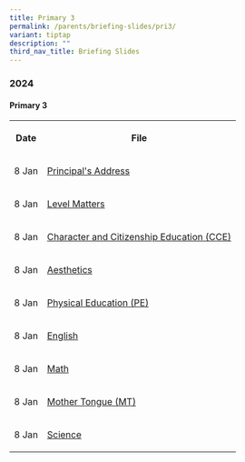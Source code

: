 ```yaml
---
title: Primary 3
permalink: /parents/briefing-slides/pri3/
variant: tiptap
description: ""
third_nav_title: Briefing Slides
---
```

<h3><strong>2024</strong></h3><h4><strong>Primary 3</strong></h4><table><tbody><tr><th rowspan="1" colspan="1"><p>Date</p></th><th rowspan="1" colspan="1"><p>File</p></th></tr><tr><td rowspan="1" colspan="1"><p>8 Jan</p></td><td rowspan="1" colspan="1"><p><a href="/files/Briefing Slides 2024/P3/P3_PTM_Jan_2024_P_s_Address.pdf" rel="noopener noreferrer nofollow" target="_blank">Principal's Address</a></p></td></tr><tr><td rowspan="1" colspan="1"><p>8 Jan</p></td><td rowspan="1" colspan="1"><p><a href="/files/Briefing Slides 2024/P3/P3_PTM_Jan_2024_Level_Matters.pdf" rel="noopener noreferrer nofollow" target="_blank">Level Matters</a></p></td></tr><tr><td rowspan="1" colspan="1"><p>8 Jan</p></td><td rowspan="1" colspan="1"><p><a href="/files/Briefing Slides 2024/P3/P3_PTM_Jan_2024_CCE.pdf" rel="noopener noreferrer nofollow" target="_blank">Character and Citizenship Education (CCE)</a></p></td></tr><tr><td rowspan="1" colspan="1"><p>8 Jan</p></td><td rowspan="1" colspan="1"><p><a href="/files/Briefing Slides 2024/P3/P3_PTM_Jan_2024_Aesthetics.pdf" rel="noopener noreferrer nofollow" target="_blank">Aesthetics</a></p></td></tr><tr><td rowspan="1" colspan="1"><p>8 Jan</p></td><td rowspan="1" colspan="1"><p><a href="/files/Briefing Slides 2024/P3/P3_PTM_Jan_2024_PE.pdf" rel="noopener noreferrer nofollow" target="_blank">Physical Education (PE)</a></p></td></tr><tr><td rowspan="1" colspan="1"><p>8 Jan</p></td><td rowspan="1" colspan="1"><p><a href="/files/Briefing Slides 2024/P3/P3_PTM_Jan_2024_EL.pdf" rel="noopener noreferrer nofollow" target="_blank">English</a></p></td></tr><tr><td rowspan="1" colspan="1"><p>8 Jan</p></td><td rowspan="1" colspan="1"><p><a href="/files/Briefing Slides 2024/P3/P3_PTM_8_Jan_2024_Math.pdf" rel="noopener noreferrer nofollow" target="_blank">Math</a></p></td></tr><tr><td rowspan="1" colspan="1"><p>8 Jan</p></td><td rowspan="1" colspan="1"><p><a href="/files/Briefing Slides 2024/P3/P3_PTM_Jan_2024_MT.pdf" rel="noopener noreferrer nofollow" target="_blank">Mother Tongue (MT)</a></p></td></tr><tr><td rowspan="1" colspan="1"><p>8 Jan</p></td><td rowspan="1" colspan="1"><p><a href="/files/Briefing Slides 2024/P3/P3_PTM_Jan_2024_Science.pdf" rel="noopener noreferrer nofollow" target="_blank">Science</a></p></td></tr></tbody></table><p></p>